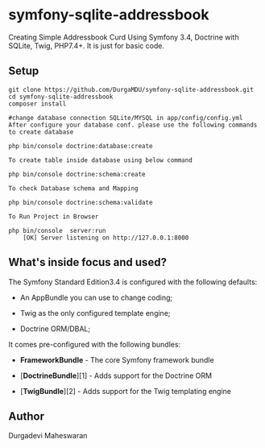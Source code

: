 # symfony-sqlite-addressbook 
Creating Simple Addressbook Curd Using Symfony 3.4, Doctrine with SQLite, Twig, PHP7.4+. It is just for basic code.

## Setup
    git clone https://github.com/DurgaMDU/symfony-sqlite-addressbook.git
    cd symfony-sqlite-addressbook
    composer install

    #change database connection SQLite/MYSQL in app/config/config.yml
    After configure your database conf. please use the following commands to create database

	php bin/console doctrine:database:create
	
	To create table inside database using below command
	
	php bin/console doctrine:schema:create
	
	To check Database schema and Mapping 
	
	php bin/console doctrine:schema:validate
	
	To Run Project in Browser 
	
	php bin/console  server:run
		[OK] Server listening on http://127.0.0.1:8000



What's inside focus and used?
--------------

The Symfony Standard Edition3.4 is configured with the following defaults:

  * An AppBundle you can use to change coding;

  * Twig as the only configured template engine;

  * Doctrine ORM/DBAL;
  
It comes pre-configured with the following bundles:

  * **FrameworkBundle** - The core Symfony framework bundle

  * [**DoctrineBundle**][1] - Adds support for the Doctrine ORM

  * [**TwigBundle**][2] - Adds support for the Twig templating engine


## Author

Durgadevi Maheswaran
